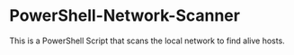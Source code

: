 # PowerShell-Network-Scanner
This is a PowerShell Script that scans the local network to find alive hosts.
